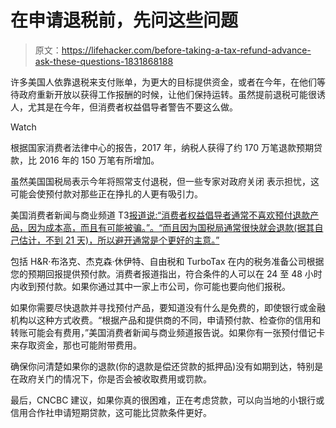 # 在申请退税前，先问这些问题

> 原文：<https://lifehacker.com/before-taking-a-tax-refund-advance-ask-these-questions-1831868188>

许多美国人依靠退税来支付账单，为更大的目标提供资金，或者在今年，在他们等待政府重新开放以获得工作报酬的时候，让他们保持运转。虽然提前退税可能很诱人，尤其是在今年，但消费者权益倡导者警告不要这么做。

Watch

根据国家消费者法律中心的报告，2017 年，纳税人获得了约 170 万笔退款预期贷款，比 2016 年的 150 万笔有所增加。

虽然美国国税局表示今年将照常支付退税，但一些专家对政府关闭 表示担忧，这可能会使预付款对那些正在挣扎的人更有吸引力。

美国消费者新闻与商业频道 T3[报道说:“消费者权益倡导者通常不喜欢预付退款产品，因为成本高，而且有可能被骗。”。“而且因为国税局通常很快就会退款(据其自己估计，不到 21 天)，所以避开通常是个更好的主意。”](https://www.cnbc.com/2019/01/14/why-a-tax-refund-advance-can-.html)

包括 H&R·布洛克、杰克森·休伊特、自由税和 TurboTax 在内的税务准备公司根据您的预期回报提供预付款。消费者报道指出，符合条件的人可以在 24 至 48 小时内收到预付款。如果你通过其中一家上市公司，你可能也要向他们报税。

如果你需要尽快退款并寻找预付产品，要知道没有什么是免费的，即使银行或金融机构以这种方式收费。“根据产品和提供商的不同，申请预付款、检查你的信用和转账可能会有费用，”美国消费者新闻与商业频道报告说。如果你有一张预付借记卡来存取资金，那也可能附带费用。

确保你问清楚如果你的退款(你的退款是偿还贷款的抵押品)没有如期到达，特别是在政府关门的情况下，你是否会被收取费用或罚款。

最后，CNCBC 建议，如果你真的很困难，正在考虑贷款，可以向当地的小银行或信用合作社申请短期贷款，这可能比贷款条件更好。